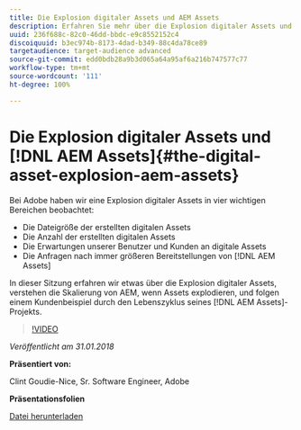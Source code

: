 ```yaml
---
title: Die Explosion digitaler Assets und AEM Assets
description: Erfahren Sie mehr über die Explosion digitaler Assets und AEM Assets bei Adobe.
uuid: 236f688c-82c0-46dd-bbdc-e9c8552152c4
discoiquuid: b3ec974b-8173-4dad-b349-88c4da78ce89
targetaudience: target-audience advanced
source-git-commit: edd0bdb28a9b3d065a64a95af6a216b747577c77
workflow-type: tm+mt
source-wordcount: '111'
ht-degree: 100%

---
```


# Die Explosion digitaler Assets und [!DNL AEM Assets]{#the-digital-asset-explosion-aem-assets}

Bei Adobe haben wir eine Explosion digitaler Assets in vier wichtigen Bereichen beobachtet:

* Die Dateigröße der erstellten digitalen Assets
* Die Anzahl der erstellten digitalen Assets
* Die Erwartungen unserer Benutzer und Kunden an digitale Assets
* Die Anfragen nach immer größeren Bereitstellungen von [!DNL AEM Assets]

In dieser Sitzung erfahren wir etwas über die Explosion digitaler Assets, verstehen die Skalierung von AEM, wenn Assets explodieren, und folgen einem Kundenbeispiel durch den Lebenszyklus seines [!DNL AEM Assets]-Projekts.

>[!VIDEO](https://video.tv.adobe.com/v/21474/?quality=9)

*Veröffentlicht am 31.01.2018*

**Präsentiert von:**

Clint Goudie-Nice, Sr. Software Engineer, Adobe

**Präsentationsfolien**

[Datei herunterladen](assets/1+30+18+the+digital+asset+explosion+gems.pdf)
<!--
[Get back to the Overview](https://helpx.adobe.com/experience-manager/kt/eseminars/gems/aem-index.html)
-->
